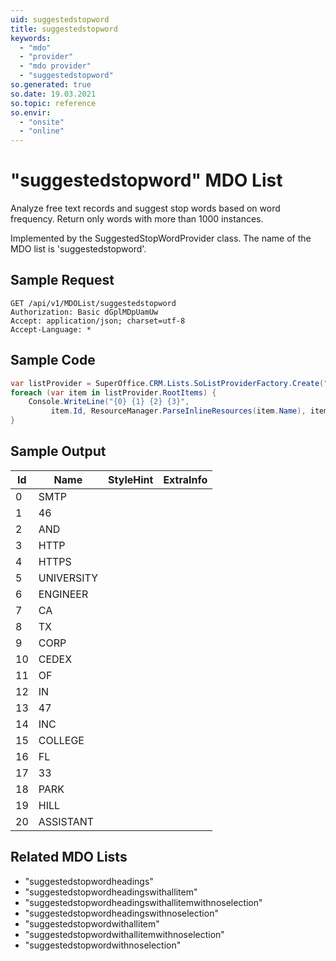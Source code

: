 ```yaml
---
uid: suggestedstopword
title: suggestedstopword
keywords:
  - "mdo"
  - "provider"
  - "mdo provider"
  - "suggestedstopword"
so.generated: true
so.date: 19.03.2021
so.topic: reference
so.envir:
  - "onsite"
  - "online"
---
```


# "suggestedstopword" MDO List
Analyze free text records and suggest stop words based on word frequency.
Return only words with more than 1000 instances.



Implemented by the <see cref="T:SuperOffice.CRM.Lists.SuggestedStopWordProvider">SuggestedStopWordProvider</see> class.
The name of the MDO list is 'suggestedstopword'.




## Sample Request

```http!
GET /api/v1/MDOList/suggestedstopword
Authorization: Basic dGplMDpUamUw
Accept: application/json; charset=utf-8
Accept-Language: *

```

## Sample Code
```cs
var listProvider = SuperOffice.CRM.Lists.SoListProviderFactory.Create("suggestedstopword", forceFlatList: true);
foreach (var item in listProvider.RootItems) {
    Console.WriteLine("{0} {1} {2} {3}", 
         item.Id, ResourceManager.ParseInlineResources(item.Name), item.StyleHint, item.ExtraInfo);
}
```

## Sample Output

|Id   | Name  |StyleHint|ExtraInfo |
| --- | ----- | ------- | -------- |
|0|SMTP|||
|1|46|||
|2|AND|||
|3|HTTP|||
|4|HTTPS|||
|5|UNIVERSITY|||
|6|ENGINEER|||
|7|CA|||
|8|TX|||
|9|CORP|||
|10|CEDEX|||
|11|OF|||
|12|IN|||
|13|47|||
|14|INC|||
|15|COLLEGE|||
|16|FL|||
|17|33|||
|18|PARK|||
|19|HILL|||
|20|ASSISTANT|||


## Related MDO Lists

* "suggestedstopwordheadings"
* "suggestedstopwordheadingswithallitem"
* "suggestedstopwordheadingswithallitemwithnoselection"
* "suggestedstopwordheadingswithnoselection"
* "suggestedstopwordwithallitem"
* "suggestedstopwordwithallitemwithnoselection"
* "suggestedstopwordwithnoselection"
